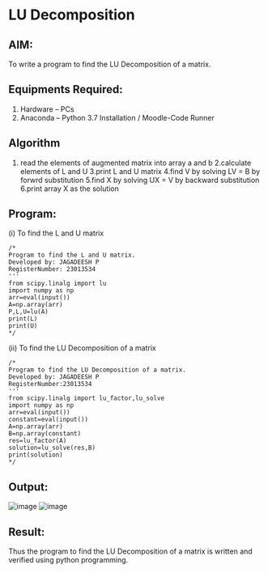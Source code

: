 # LU Decomposition 

## AIM:
To write a program to find the LU Decomposition of a matrix.

## Equipments Required:
1. Hardware – PCs
2. Anaconda – Python 3.7 Installation / Moodle-Code Runner

## Algorithm
1. read the elements of augmented matrix into array a and b
2.calculate elements of L and U
3.print L and U matrix
4.find V by solving LV = B by forwrd substitution
5.find X by solving UX = V by backward substitution
6.print array X as the solution
   

## Program:
(i) To find the L and U matrix
```
/*
Program to find the L and U matrix.
Developed by: JAGADEESH P
RegisterNumber: 23013534
'''
from scipy.linalg import lu
import numpy as np
arr=eval(input())
A=np.array(arr)
P,L,U=lu(A)
print(L)
print(U)
*/
```
(ii) To find the LU Decomposition of a matrix
```
/*
Program to find the LU Decomposition of a matrix.
Developed by: JAGADEESH P
RegisterNumber:23013534 
'''
from scipy.linalg import lu_factor,lu_solve
import numpy as np
arr=eval(input())
constant=eval(input())
A=np.array(arr)
B=np.array(constant)
res=lu_factor(A)
solution=lu_solve(res,B)
print(solution)
*/
```

## Output:
![image](https://github.com/jagadeesh9500/LU-Decomposition/assets/149087921/0de9ed6e-f3c6-4fc4-a5dd-2c5c7faf9be9)
![image](https://github.com/jagadeesh9500/LU-Decomposition/assets/149087921/616618c5-0360-4ca6-9d5d-a2f629c5b24e)



## Result:
Thus the program to find the LU Decomposition of a matrix is written and verified using python programming.

